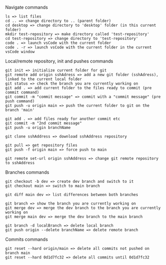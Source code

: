 Navigate commands

    ls => list files
    cd .. => change directory to .. (parent folder)
    cd desktop => change directory to 'desktop' folder (in this current folder)
    mkdir test-repository => make directory called 'test-repository'
    cd test-repository => change directory to 'test-repository'
    code . => launch vsCode with the current folder
    code . -r => launch vsCode with the current folder in the current vsCode window

Local/remote repository, init and pushes commands

    git init => initialize current folder for git
    git remote add origin sshAdress => add a new git folder (sshAdress), linked to the current local folder
    git status => check the branch you are currently working on
    git add . => add current folder to the files ready to commit (pre commit command)
    git commit -m "commit message" => commit with a "commit message" (pre push command)
    git push -u origin main => push the current folder to git on the branch 'main'

    git add . => add files ready for another commit etc
    git commit -m "2nd commit message"
    git push -u origin branchName

    git clone sshAddress => download sshAddress repository

    git pull => get repository files
    git push -f origin main => force push to main

    git remote set-url origin sshAddress => change git remote repository to sshAddress

Branches commands

    git checkout -b dev => create dev branch and switch to it
    git checkout main => switch to main branch

    git diff main dev => list differences between both branches

    git branch => show the branch you are currently working on
    git merge dev => merge the dev branch to the branch you are currently working on
    git merge main dev => merge the dev branch to the main branch

    git branch -d localBranch => delete local branch
    git push origin --delete branchName => delete remote branch

Commits commands

    git reset --hard origin/main => delete all commits not pushed on branch main
    git reset --hard 0d1d7fc32 => delete all commits until 0d1d7fc32
